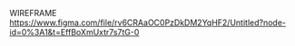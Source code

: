 WIREFRAME
https://www.figma.com/file/rv6CRAaOC0PzDkDM2YqHF2/Untitled?node-id=0%3A1&t=EffBoXmUxtr7s7tG-0